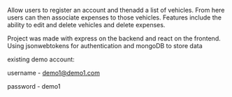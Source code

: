 Allow users to register an account and thenadd a list of vehicles. From here users can then associate expenses to those vehicles. Features include the ability to edit and delete vehicles and delete expenses. 

Project was made with express on the backend and react on the frontend. Using jsonwebtokens for authentication and mongoDB to store data


existing demo account:

username - demo1@demo1.com 

password - demo1
